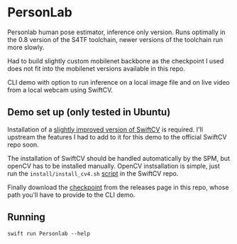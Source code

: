 # PersonLab

Personlab human pose estimator, inference only version. Runs optimally in the 0.8 version of the S4TF toolchain, newer versions of the toolchain run more slowly.

Had to build slightly custom mobilenet backbone as the checkpoint I used does not fit into the mobilenet versions available in this repo.

CLI demo with option to run inference on a local image file and on live video from a local webcam using SwiftCV.

## Demo set up (only tested in Ubuntu)
Installation of a [slightly improved version of SwiftCV](https://github.com/joaqo/SwiftCV) is required. I'll upstream the features I had to add to it for this demo to the official SwiftCV repo soon.

The installation of SwiftCV should be handled automatically by the SPM, but openCV has to be installed manually. OpenCV instsallation is simple, just run the `install/install_cv4.sh` [script](https://github.com/joaqo/SwiftCV/blob/master/install/install_cv4.sh) in the SwiftCV repo.

Finally download the [checkpoint](https://github.com/joaqo/swift-models/releases/download/PersonlabDemo/personlabCheckpoint.tar.gz) from the releases page in this repo, whose path you'll have to provide to the CLI demo.

## Running
```
swift run Personlab --help
```
